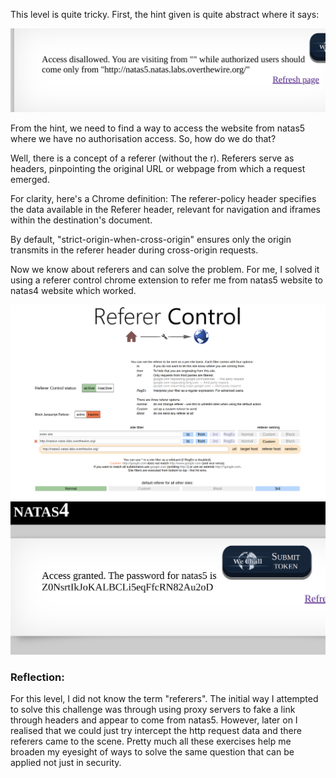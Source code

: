 This level is quite tricky. First, the hint given is quite abstract where it says: 

<img title="inspect html" alt="Alt text" src="image_resources/natas4_hint.png">

From the hint, we need to find a way to access the website from natas5 where we have no authorisation access. So, how do we do that?

Well, there is a concept of a referer (without the r).
Referers serve as headers, pinpointing the original URL or webpage from which a request emerged.

For clarity, here's a Chrome definition: The referer-policy header specifies the data available in the Referer header, relevant for navigation and iframes within the destination's document.

By default, "strict-origin-when-cross-origin" ensures only the origin transmits in the referer header during cross-origin requests.

Now we know about referers and can solve the problem. For me, I solved it using a referer control chrome extension to refer me from natas5 website to natas4 website which worked.

<img title="inspect html" alt="Alt text" src="image_resources/natas4_refer.png">

<img title="inspect html" alt="Alt text" src="image_resources/natas4_pass.png">

### Reflection:
For this level, I did not know the term "referers". The initial way I attempted to solve this challenge was through using proxy servers to fake a link through headers and appear to come from natas5. However, later on I realised that we could just try intercept the http request data and there referers came to the scene. Pretty much all these exercises help me broaden my eyesight of ways to solve the same question that can be applied not just in security.

